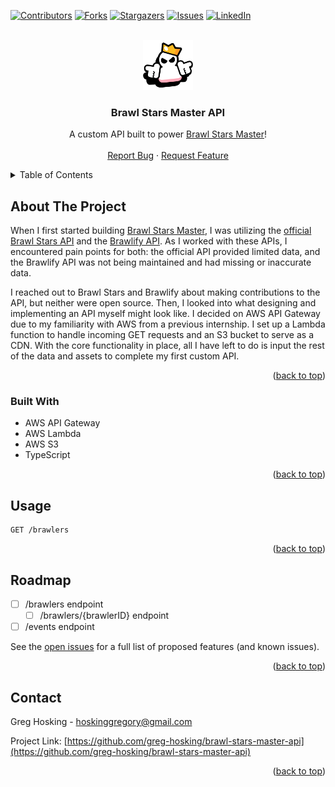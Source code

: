 <a name="readme-top"></a>

[![Contributors][contributors-shield]][contributors-url]
[![Forks][forks-shield]][forks-url]
[![Stargazers][stars-shield]][stars-url]
[![Issues][issues-shield]][issues-url]
[![LinkedIn][linkedin-shield]][linkedin-url]

<!-- PROJECT LOGO -->
<br />
<div align="center">
  <a href="https://github.com/greg-hosking/brawl-stars-master-api">
    <img src="images/logo.webp" alt="Logo" width="80" height="80">
  </a>

  <h3 align="center">Brawl Stars Master API</h3>
  
  <p align="center">
    A custom API built to power <a href="https://github.com/greg-hosking/brawl-stars-master">Brawl Stars Master</a>!
    <br />
    <br />
    <a href="https://github.com/greg-hosking/brawl-stars-master-api/issues">Report Bug</a>
    ·
    <a href="https://github.com/greg-hosking/brawl-stars-master-api/issues">Request Feature</a>
  </p>
</div>



<!-- TABLE OF CONTENTS -->
<details>
  <summary>Table of Contents</summary>
  <ol>
    <li>
      <a href="#about-the-project">About The Project</a>
      <ul>
        <li><a href="#built-with">Built With</a></li>
      </ul>
    </li>
    <li>
      <a href="#getting-started">Getting Started</a>
      <ul>
        <li><a href="#prerequisites">Prerequisites</a></li>
        <li><a href="#installation">Installation</a></li>
      </ul>
    </li>
    <li><a href="#usage">Usage</a></li>
    <li><a href="#roadmap">Roadmap</a></li>
    <li><a href="#contributing">Contributing</a></li>
    <li><a href="#license">License</a></li>
    <li><a href="#contact">Contact</a></li>
    <li><a href="#acknowledgments">Acknowledgments</a></li>
  </ol>
</details>



<!-- ABOUT THE PROJECT -->
## About The Project

When I first started building <a href="https://github.com/greg-hosking/brawl-stars-master">Brawl Stars Master</a>, I was utilizing the <a href="https://developer.brawlstars.com/#/">official Brawl Stars API</a> and the <a href="https://brawlapi.com/#/">Brawlify API</a>. As I worked with these APIs, I encountered pain points for both: the official API provided limited data, and the Brawlify API was not being maintained and had missing or inaccurate data. 

I reached out to Brawl Stars and Brawlify about making contributions to the API, but neither were open source. Then, I looked into what designing and implementing an API myself might look like. I decided on AWS API Gateway due to my familiarity with AWS from a previous internship. I set up a Lambda function to handle incoming GET requests and an S3 bucket to serve as a CDN. With the core functionality in place, all I have left to do is input the rest of the data and assets to complete my first custom API. 



<p align="right">(<a href="#readme-top">back to top</a>)</p>

### Built With

* AWS API Gateway
* AWS Lambda
* AWS S3
* TypeScript

<p align="right">(<a href="#readme-top">back to top</a>)</p>



<!-- USAGE EXAMPLES -->
## Usage

```
GET /brawlers
```

<p align="right">(<a href="#readme-top">back to top</a>)</p>



<!-- ROADMAP -->
## Roadmap

- [ ] /brawlers endpoint
    - [ ] /brawlers/{brawlerID} endpoint
- [ ] /events endpoint

See the [open issues](https://github.com/greg-hosking/brawl-stars-master-api/issues) for a full list of proposed features (and known issues).

<p align="right">(<a href="#readme-top">back to top</a>)</p>



<!-- CONTACT -->
## Contact

Greg Hosking - hoskinggregory@gmail.com

Project Link: [https://github.com/greg-hosking/brawl-stars-master-api](https://github.com/greg-hosking/brawl-stars-master-api)

<p align="right">(<a href="#readme-top">back to top</a>)</p>



<!-- MARKDOWN LINKS & IMAGES -->
<!-- https://www.markdownguide.org/basic-syntax/#reference-style-links -->
[contributors-shield]: https://img.shields.io/github/contributors/greg-hosking/brawl-stars-master-api.svg?style=for-the-badge
[contributors-url]: https://github.com/greg-hosking/brawl-stars-master-api/graphs/contributors
[forks-shield]: https://img.shields.io/github/forks/greg-hosking/brawl-stars-master-api.svg?style=for-the-badge
[forks-url]: https://github.com/greg-hosking/brawl-stars-master-api/network/members
[stars-shield]: https://img.shields.io/github/stars/greg-hosking/brawl-stars-master-api.svg?style=for-the-badge
[stars-url]: https://github.com/greg-hosking/brawl-stars-master-api/stargazers
[issues-shield]: https://img.shields.io/github/issues/greg-hosking/brawl-stars-master-api.svg?style=for-the-badge
[issues-url]: https://github.com/greg-hosking/brawl-stars-master-api/issues
[linkedin-shield]: https://img.shields.io/badge/-LinkedIn-black.svg?style=for-the-badge&logo=linkedin&colorB=555
[linkedin-url]: https://linkedin.com/in/greg-hosking
